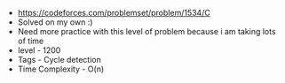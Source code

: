 * https://codeforces.com/problemset/problem/1534/C
* Solved on my own :)
* Need more practice with this level of problem because i am taking lots of time
* level - 1200
* Tags - Cycle detection
* Time Complexity - O(n)

